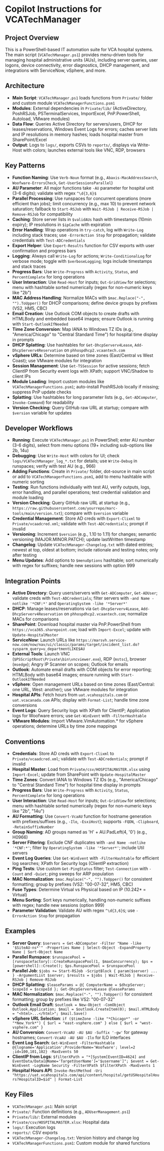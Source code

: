 # Copilot Instructions for VCATechManager

## Project Overview
This is a PowerShell-based IT automation suite for VCA hospital systems. The main script (`VCATechManager.ps1`) provides menu-driven tools for managing hospital administrative units (AUs), including server queries, user logons, device connectivity, error diagnostics, DHCP management, and integrations with ServiceNow, vSphere, and more.

## Architecture
- **Main Script**: `VCATechManager.ps1` loads functions from `Private/` folder and custom module `VCATechManagerFunctions.psm1`
- **Modules**: External dependencies in `Private/lib/` (ActiveDirectory, PoshRSJob, PSTerminalServices, ImportExcel, PnP.PowerShell, Autoload, VMware modules)
- **Data Flow**: Queries Active Directory for servers/users, DHCP for leases/reservations, Windows Event Logs for errors; caches server lists and IP resolutions in memory hashes; loads hospital master from SharePoint/Excel
- **Output**: Logs to `logs/`, exports CSVs to `reports/`, displays via Write-Host with colors; launches external tools like VNC, RDP, browsers

## Key Patterns
- **Function Naming**: Use `Verb-Noun` format (e.g., `Abaxis-MacAddressSearch`, `Woofware-ErrorsCheck`, `Get-UserSessionsParallel`)
- **AU Parameter**: All major functions take `-AU` parameter for hospital unit (3-6 digits); validate with regex `^\d{3,6}$`
- **Parallel Processing**: Use runspaces for concurrent operations (more efficient than jobs); limit concurrency (e.g., max 10) to prevent network saturation; fallback to `Start-RSJob` with `Wait-RSJob | Receive-RSJob | Remove-RSJob` for compatibility
- **Caching**: Store server lists in `$validAUs` hash with timestamps (10min expiry); IP resolutions in `$ipCache` with expiration
- **Error Handling**: Wrap operations in `try-catch`, log with `Write-Log` including stack traces; use `-ErrorAction Stop` for propagation; validate credentials with `Test-ADCredentials`
- **Export Helper**: Use `Export-Results` function for CSV exports with user confirmation and progress bars
- **Logging**: Always call `Write-Log` for actions; `Write-ConditionalLog` for verbose mode; toggle with `$verboseLogging`; logs include timestamps and stack traces
- **Progress Bars**: Use `Write-Progress` with `Activity`, `Status`, and `PercentComplete` for long operations
- **User Interaction**: Use `Read-Host` for inputs; `Out-GridView` for selections; menu with hashtable sorted numerically (regex for non-numeric keys like "2b")
- **MAC Address Handling**: Normalize MACs with `$mac.Replace("-", "").ToUpper()` for DHCP comparisons; define device groups by prefixes (VS2, HM5, CBC)
- **Email Creation**: Use Outlook COM objects to create drafts with HTMLBody and embedded base64 images; ensure Outlook is running with `Start-OutlookIfNeeded`
- **Time Zone Conversion**: Map IANA to Windows TZ IDs (e.g., "America/Chicago" to "Central Standard Time") for hospital time display in prompts
- **DHCP Splatting**: Use hashtables for `Get-DhcpServerv4Lease`, `Add-DhcpServerv4Reservation` on `phhospdhcp2.vcaantech.com`
- **vSphere URLs**: Determine based on time zones (East/Central vs West Coast); use VMware modules for integration
- **Session Management**: Use `Get-TSSession` for active sessions; fetch ClientIP from Security event logs with XPath; support VNC/Shadow to client IPs
- **Module Loading**: Import custom modules like `VCATechManagerFunctions.psm1`; auto-install PoshRSJob locally if missing; suppress PnP update checks
- **Splatting**: Use hashtables for long parameter lists (e.g., `Get-ADComputer`, `Invoke-Command`) for readability
- **Version Checking**: Query GitHub raw URL at startup; compare with `$version` variable for updates

## Developer Workflows
- **Running**: Execute `VCATechManager.ps1` in PowerShell; enter AU number (3-6 digits), select from menu options (19+ including sub-options like 2b, 14u)
- **Debugging**: Use `Write-Host` with colors for UI; check `logs/VCATechManager_log_*.txt` for details; use `Write-Debug` in runspaces; verify with test AU (e.g., 966)
- **Adding Functions**: Create in `Private/` folder, dot-source in main script or add to `VCATechManagerFunctions.psm1`, add to menu hashtable with numeric sorting
- **Testing**: Run functions individually with test AU, verify outputs, logs, error handling, and parallel operations; test credential validation and module loading
- **Version Checking**: Query GitHub raw URL at startup (e.g., `https://raw.githubusercontent.com/yourrepo/marc-tools/main/version.txt`); compare with `$version` variable
- **Credential Management**: Store AD creds with `Export-Clixml` to `Private/vcaadcred.xml`; validate with `Test-ADCredentials`; prompt if invalid
- **Versioning**: Increment `$version` (e.g., 1.10 to 1.11) for changes; semantic versioning (MAJOR.MINOR.PATCH); update lastWritten timestamp
- **Changelog**: Update `VCATechManager-Changelog.txt` with dated entries; newest at top, oldest at bottom; include rationale and testing notes; only after testing
- **Menu Updates**: Add options to `$menuOptions` hashtable; sort numerically with regex for suffixes; handle new sessions with option 999

## Integration Points
- **Active Directory**: Query users/servers with `Get-ADComputer`, `Get-ADUser`; validate creds with `Test-ADCredentials`; filter servers with `-and Name -notlike '*CNF:*'` and `OperatingSystem -like '*Server*'`
- **DHCP**: Manage leases/reservations via `Get-DhcpServerv4Lease`, `Add-DhcpServerv4Reservation` on `phhospdhcp2.vcaantech.com`; normalize MACs for comparisons
- **SharePoint**: Download hospital master via PnP.PowerShell from `https://vca365.sharepoint.com`; load with `Import-Excel`; update with `Update-HospitalMaster`
- **ServiceNow**: Launch URLs like `https://marsvh.service-now.com/now/nav/ui/classic/params/target/incident_list.do?sysparm_query=u_departmentLIKE$AU`
- **External Tools**: Launch VNC (`$PSScriptRoot\Private\bin\vncviewer.exe`), RDP (`mstsc`), browser (`msedge`); Angry IP Scanner on scopes; Outlook for emails
- **Outlook**: Automate email drafts with COM objects for error reporting; HTMLBody with base64 images; ensure running with `Start-OutlookIfNeeded`
- **vSphere**: Open management URLs based on time zones (East/Central: one URL, West: another); use VMware modules for integration
- **Hospital APIs**: Fetch hours from `uat.vcahospitals.com` or `uat.vcacanada.com` APIs; display with `Format-List`; handle time zone conversions
- **Event Logs**: Query Security logs with XPath for ClientIP; Application logs for Woofware errors; use `Get-WinEvent` with `-FilterHashtable`
- **VMware Modules**: Import VMware.VimAutomation.* for vSphere operations; determine URLs by time zone mappings

## Conventions
- **Credentials**: Store AD creds with `Export-Clixml` to `Private/vcaadcred.xml`; validate with `Test-ADCredentials`; prompt if invalid
- **Hospital Master**: Load from `Private/csv/HOSPITALMASTER.xlsx` using `Import-Excel`; update from SharePoint with `Update-HospitalMaster`
- **Time Zones**: Convert IANA to Windows TZ IDs (e.g., "America/Chicago" to "Central Standard Time") for hospital time display in prompts
- **Progress Bars**: Use `Write-Progress` with `Activity`, `Status`, `PercentComplete` for long operations
- **User Interaction**: Use `Read-Host` for inputs; `Out-GridView` for selections; menu with hashtable sorted numerically (regex for non-numeric keys like "2b", "14u")
- **AU Formatting**: Use `Convert-VcaAU` function for hostname generation with prefixes/suffixes (e.g., `-Ilo`, `-EsxiHost`); supports `-FQDN`, `-Clipboard`, `-RetainSuffixNumber`
- **Group Naming**: AD groups named as 'H' + AU.PadLeft(4, '0') (e.g., H0966)
- **Server Filtering**: Exclude CNF duplicates with `-and Name -notlike '*CNF:*'`; filter by `OperatingSystem -like '*Server*'`; include Util servers
- **Event Log Queries**: Use `Get-WinEvent` with `-FilterHashtable` for efficient log searches; XPath for Security logs (ClientIP extraction)
- **Ping Tests**: Use custom `Get-PingStatus` filter; `Test-Connection` with `-Count` and `-Quiet`; ping sweeps for ARP population
- **MAC Normalization**: `$mac.Replace("-", "").ToUpper()` for consistent formatting; group by prefixes (VS2: "00-07-32", HM5, CBC)
- **Fuse Types**: Determine Virtual vs Physical based on IP (10.242* = Virtual)
- **Menu Sorting**: Sort keys numerically, handling non-numeric suffixes with regex; handle new sessions (option 999)
- **Parameter Validation**: Validate AU with regex `^\d{3,6}$`; use `-ErrorAction Stop` for propagation

## Examples
- **Server Query**: `$servers = Get-ADComputer -Filter "Name -like '$SiteAU-ns*'" -Properties Name | Select-Object -ExpandProperty Name | Sort-Object Name`
- **Parallel Runspace**: `$runspacePool = [runspacefactory]::CreateRunspacePool(1, $maxConcurrency); $ps = [powershell]::Create(); $ps.RunspacePool = $runspacePool`
- **Parallel Job**: `$jobs += Start-RSJob -ScriptBlock { param($server) ... } -ArgumentList $server; $results = $jobs | Wait-RSJob | Receive-RSJob | Remove-RSJob`
- **DHCP Splatting**: `$leaseParams = @{ ComputerName = $dhcpServer; ScopeId = $scopeId }; Get-DhcpServerv4Lease @leaseParams`
- **MAC Normalization**: `$mac.Replace("-", "").ToUpper()` for consistent formatting; group by prefixes like VS2: "00-07-32"
- **Outlook Email Draft**: `$outlook = New-Object -ComObject Outlook.Application; $mail = $outlook.CreateItem(0); $mail.HTMLBody = "<html>...</html>"; $mail.Save()`
- **vSphere URL Selection**: `if ($timeZone -like "*Chicago*" -or "*New_York*") { $url = "east-vsphere.com" } else { $url = "west-vsphere.com" }`
- **AU Conversion**: `Convert-VcaAU -AU $AU -Suffix '-gw'` for gateway hostnames; `Convert-VcaAU -AU $AU -Ilo` for ILO interfaces
- **Event Log Search**: `Get-WinEvent -FilterHashtable @{logname='Application';ProviderName='Woofware'; level=2 ;id=100,101,102} -MaxEvents 50`
- **ClientIP from Logs**: `$filterXPath = "*[System[EventID=4624] and EventData/Data[@Name='TargetUserName']='$username']"; $event = Get-WinEvent -LogName Security -FilterXPath $filterXPath -MaxEvents 1`
- **Hospital Hours API**: `Invoke-RestMethod -Uri "https://uat.vcahospitals.com/api/content/hospital/getUSHospitalHours?HospitalID=$id" | Format-List`

## Key Files
- `VCATechManager.ps1`: Main script
- `Private/`: Function definitions (e.g., `ADUserManagement.ps1`)
- `Private/lib/`: External modules
- `Private/csv/HOSPITALMASTER.xlsx`: Hospital data
- `logs/`: Execution logs
- `reports/`: CSV exports
- `VCATechManager-Changelog.txt`: Version history and change log
- `VCATechManagerFunctions.psm1`: Custom module for shared functions